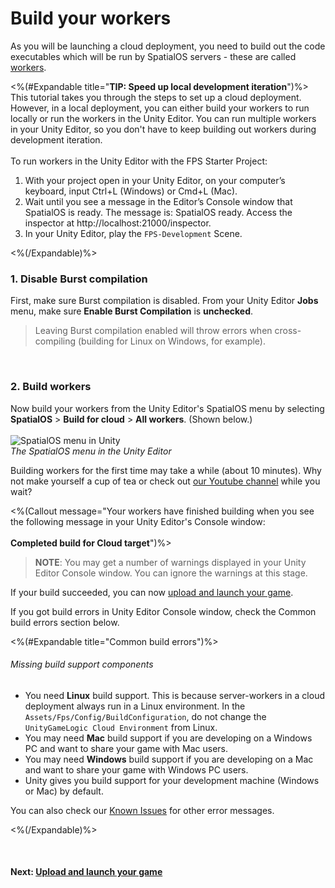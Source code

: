 # Build your workers

As you will be launching a cloud deployment, you need to build out the code executables which will be run by SpatialOS servers - these are called [workers]({{.Site.BaseURL}}/reference/glossary#worker).

<%(#Expandable title="<b>TIP: Speed up local development iteration</b>")%>
This tutorial takes you through the steps to set up a cloud deployment. However, in a local deployment, you can either build your workers to run locally or run the workers in the Unity Editor. You can run multiple workers in your Unity Editor, so you don't have to keep building out workers during development iteration.
<br/>
<br/>
To run workers in the Unity Editor with the FPS Starter Project:
<br/>

1. With your project open in your Unity Editor, on your computer’s keyboard, input Ctrl+L (Windows) or Cmd+L (Mac).
1. Wait until you see a message in the Editor’s Console window that SpatialOS is ready. The message is: SpatialOS ready. Access the inspector at http://localhost:21000/inspector.
1. In your Unity Editor, play the `FPS-Development` Scene.

<%(/Expandable)%>

### 1. Disable Burst compilation

First, make sure Burst compilation is disabled. From your Unity Editor **Jobs** menu, make sure **Enable Burst Compilation** is **unchecked**.

> Leaving Burst compilation enabled will throw errors when cross-compiling (building for Linux on Windows, for example).

<br/>

### 2. Build workers

Now build your workers from the Unity Editor's SpatialOS menu by selecting **SpatialOS** > **Build for cloud** > **All workers**.
  (Shown below.)
  <br/>
  <br/>![SpatialOS menu in Unity]({{.Site.BaseURL}}docs/assets/unity-spatialos-menu.png)
  <br/>_The SpatialOS menu in the Unity Editor_
  <br/>

Building workers for the first time may take a while (about 10 minutes). Why not make yourself a cup of tea or check out [our Youtube channel](https://www.youtube.com/channel/UC7BE8B2yUeQxPvZytk47NYw/videos) while you wait?

<%(Callout message="Your workers have finished building when you see the following message in your Unity Editor's Console window:<br/><br/>**Completed build for Cloud target**")%>

<p/>

> **NOTE**: You may get a number of warnings displayed in your Unity Editor Console window. You can ignore the warnings at this stage.

If your build succeeded, you can now [upload and launch your game]({{.Site.BaseURL}}/projects/fps/get-started/upload-launch).

If you got build errors in Unity Editor Console window, check the Common build errors section below.

<%(#Expandable title="Common build errors")%>

###### Missing build support components

* You need **Linux** build support. This is because server-workers in a cloud deployment always run in a Linux environment. In the `Assets/Fps/Config/BuildConfiguration`, do not change the `UnityGameLogic Cloud Environment` from Linux.
* You may need **Mac** build support if you are developing on a Windows PC and want to share your game with Mac users.<br/>
* You may need **Windows** build support if you are developing on a Mac and want to share your game with Windows PC users. <br/>
* Unity gives you build support for your development machine (Windows or Mac) by default.

You can also check our [Known Issues](https://github.com/spatialos/gdk-for-unity/projects/2) for other error messages.

<%(/Expandable)%>

<br/>

#### Next: [Upload and launch your game]({{.Site.BaseURL}}/projects/fps/get-started/upload-launch)
